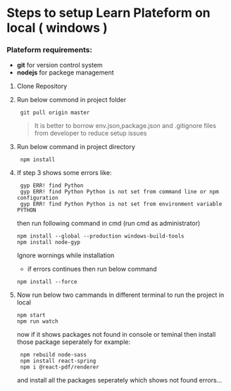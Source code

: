 # Steps to setup Learn Plateform on local ( windows )

### Plateform requirements:

- **git** for version control system
- **nodejs** for packege management


1. Clone Repository

2. Run below commond in project folder

    ```
     git pull origin master
    ```
    > It is better to borrow env.json,package.json and .gitignore files from developer to reduce setup issues

3. Run below command in project directory

    ```
     npm install
    ```

4. If step 3 shows some errors like:
    ```
     gyp ERR! find Python 
     gyp ERR! find Python Python is not set from command line or npm configuration
     gyp ERR! find Python Python is not set from environment variable PYTHON
    ```
    then run following command in cmd (run cmd as administrator)

    ```
    npm install --global --production windows-build-tools
    npm install node-gyp
    ```
        
    Ignore wornings while installation

    - if errors continues then run below command
    

    ``` 
    npm install --force
    ```

5. Now run below two cammands in different terminal to run the project in local

    ```
    npm start
    npm run watch
    ```

    now if it shows packages not found in console or teminal then install those package seperately
    for example:

        
        npm rebuild node-sass
        npm install react-spring
        npm i @react-pdf/renderer
        
    and install all the packages seperately which shows not found errors...

